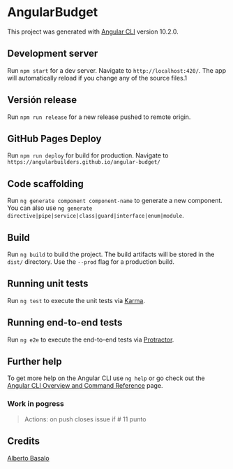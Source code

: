 # AngularBudget

This project was generated with [Angular CLI](https://github.com/angular/angular-cli) version 10.2.0.

## Development server

Run `npm start` for a dev server. Navigate to `http://localhost:420/`. The app will automatically reload if you change any of the source files.1

## Versión release

Run `npm run release` for a new release pushed to remote origin.

## GitHub Pages Deploy

Run `npm run deploy` for build for production. Navigate to `https://angularbuilders.github.io/angular-budget/`

## Code scaffolding

Run `ng generate component component-name` to generate a new component. You can also use `ng generate directive|pipe|service|class|guard|interface|enum|module`.

## Build

Run `ng build` to build the project. The build artifacts will be stored in the `dist/` directory. Use the `--prod` flag for a production build.

## Running unit tests

Run `ng test` to execute the unit tests via [Karma](https://karma-runner.github.io).

## Running end-to-end tests

Run `ng e2e` to execute the end-to-end tests via [Protractor](http://www.protractortest.org/).

## Further help

To get more help on the Angular CLI use `ng help` or go check out the [Angular CLI Overview and Command Reference](https://angular.io/cli) page.

### Work in pogress 

> Actions: on push closes issue if # 11 punto

## Credits

[Alberto Basalo](https://twitter.com/albertobasalo)
